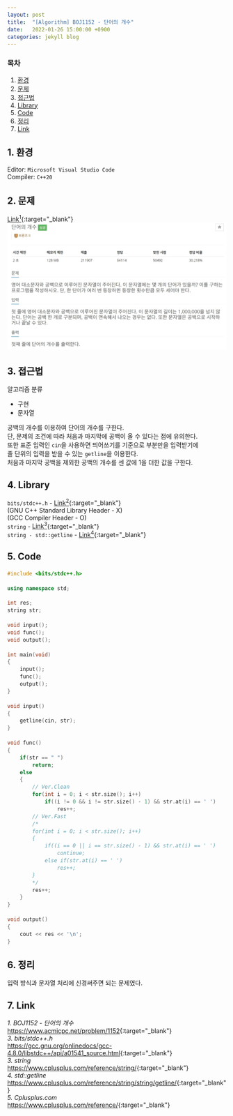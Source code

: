 ```yaml
---
layout: post
title:  "[Algorithm] BOJ1152 - 단어의 개수"
date:   2022-01-26 15:00:00 +0900
categories: jekyll blog
---
```

### 목차
1. [환경](#1-환경)
2. [문제](#2-문제)
3. [접근법](#3-접근법)
4. [Library](#4-library)
5. [Code](#5-code)
6. [정리](#6-정리)
7. [Link](#7-link)

## 1. 환경
Editor: `Microsoft Visual Studio Code`  
Compiler: `C++20`

## 2. 문제
[Link<sup>1</sup>](https://www.acmicpc.net/problem/1152){:target="_blank"}
![BOJ1152](/assets/images/2022/01/26/BOJ1152.jpg)

## 3. 접근법
알고리즘 분류
 * 구현
 * 문자열

공백의 개수를 이용하여 단어의 개수를 구한다.  
단, 문제의 조건에 따라 처음과 마지막에 공백이 올 수 있다는 점에 유의한다.  
또한 표준 입력인 `cin`을 사용하면 띄어쓰기를 기준으로 부분만을 입력받기에  
줄 단위의 입력을 받을 수 있는 `getline`을 이용한다.  
처음과 마지막 공백을 제외한 공백의 개수를 센 값에 1을 더한 값을 구한다.

## 4. Library
`bits/stdc++.h` - [Link<sup>2</sup>](https://gcc.gnu.org/onlinedocs/gcc-4.8.0/libstdc++/api/a01541_source.html){:target="_blank"}  
(GNU C++ Standard Library Header - X)  
(GCC Compiler Header - O)  
`string` - [Link<sup>3</sup>](https://www.cplusplus.com/reference/string/){:target="_blank"}  
`string - std::getline` - [Link<sup>4</sup>](https://www.cplusplus.com/reference/string/string/getline/){:target="_blank"}

## 5. Code
```cpp
#include <bits/stdc++.h>

using namespace std;

int res;
string str;

void input();
void func();
void output();

int main(void)
{
    input();
    func();
    output();
}

void input()
{
    getline(cin, str);
}

void func()
{
    if(str == " ")
        return;
    else
    {
        // Ver.Clean
        for(int i = 0; i < str.size(); i++)
            if((i != 0 && i != str.size() - 1) && str.at(i) == ' ')
                res++;
        // Ver.Fast
        /*
        for(int i = 0; i < str.size(); i++)
        {
            if((i == 0 || i == str.size() - 1) && str.at(i) == ' ')
                continue;
            else if(str.at(i) == ' ')
                res++;
        }
        */
        res++;
    }
}

void output()
{
    cout << res << '\n';
}
```

## 6. 정리
입력 방식과 문자열 처리에 신경써주면 되는 문제였다.

## 7. Link
*1. BOJ1152 - 단어의 개수*  
<https://www.acmicpc.net/problem/1152>{:target="_blank"}  
*3. bits/stdc++.h*  
<https://gcc.gnu.org/onlinedocs/gcc-4.8.0/libstdc++/api/a01541_source.html>{:target="_blank"}  
*3. string*  
<https://www.cplusplus.com/reference/string/>{:target="_blank"}  
*4. std::getline*  
<https://www.cplusplus.com/reference/string/string/getline/>{:target="_blank"}  
*5. Cplusplus.com*  
<https://www.cplusplus.com/reference/>{:target="_blank"}